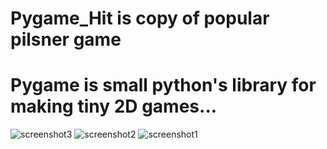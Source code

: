 # Pygame_Hit is copy of popular pilsner game
# Pygame is small python's library for making tiny 2D games...

![screenshot3](https://github.com/dusanrsc/Pygame_Hit/assets/149257819/e6bc55cd-e1a5-4041-aa60-9211f56ce569)
![screenshot2](https://github.com/dusanrsc/Pygame_Hit/assets/149257819/020e078b-cd0d-4da4-b5fb-f76d6bc347b0)
![screenshot1](https://github.com/dusanrsc/Pygame_Hit/assets/149257819/c7ea6052-a5c3-43c1-b56d-18f75254d1cd)
